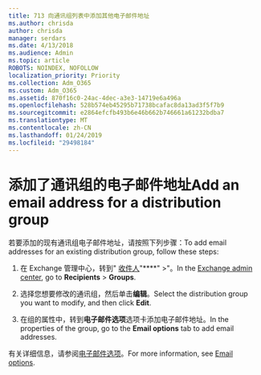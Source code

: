 ```yaml
---
title: 713 向通讯组列表中添加其他电子邮件地址
ms.author: chrisda
author: chrisda
manager: serdars
ms.date: 4/13/2018
ms.audience: Admin
ms.topic: article
ROBOTS: NOINDEX, NOFOLLOW
localization_priority: Priority
ms.collection: Adm_O365
ms.custom: Adm_O365
ms.assetid: 870f16c0-24ac-4dec-a3e3-14719e6a496a
ms.openlocfilehash: 528b574eb45295b71738bcafac8da13ad3f5f7b9
ms.sourcegitcommit: e2864efcfb493b6e46b662b746661a61232bdba7
ms.translationtype: MT
ms.contentlocale: zh-CN
ms.lasthandoff: 01/24/2019
ms.locfileid: "29498184"
---
```

# <a name="add-an-email-address-for-a-distribution-group"></a><span data-ttu-id="9e596-102">添加了通讯组的电子邮件地址</span><span class="sxs-lookup"><span data-stu-id="9e596-102">Add an email address for a distribution group</span></span>

<span data-ttu-id="9e596-103">若要添加的现有通讯组电子邮件地址，请按照下列步骤：</span><span class="sxs-lookup"><span data-stu-id="9e596-103">To add email addresses for an existing distribution group, follow these steps:</span></span>
  
1. <span data-ttu-id="9e596-104">在 Exchange 管理中心，转到" [收件人](https://outlook.office365.com/ecp/)"\*\*\*\*" \>"。</span><span class="sxs-lookup"><span data-stu-id="9e596-104">In the [Exchange admin center](https://outlook.office365.com/ecp/), go to **Recipients** \> **Groups**.</span></span>
    
2. <span data-ttu-id="9e596-105">选择您想要修改的通讯组，然后单击**编辑**。</span><span class="sxs-lookup"><span data-stu-id="9e596-105">Select the distribution group you want to modify, and then click **Edit**.</span></span>
    
3. <span data-ttu-id="9e596-106">在组的属性中，转到**电子邮件选项**选项卡添加电子邮件地址。</span><span class="sxs-lookup"><span data-stu-id="9e596-106">In the properties of the group, go to the **Email options** tab to add email addresses.</span></span> 
    
<span data-ttu-id="9e596-107">有关详细信息，请参阅[电子邮件选项](https://technet.microsoft.com/library/bb124513.aspx#emailoptions)。</span><span class="sxs-lookup"><span data-stu-id="9e596-107">For more information, see [Email options](https://technet.microsoft.com/library/bb124513.aspx#emailoptions).</span></span>
  

